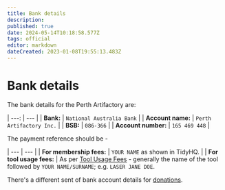 ```yaml
---
title: Bank details
description: 
published: true
date: 2024-05-14T10:18:58.577Z
tags: official
editor: markdown
dateCreated: 2023-01-08T19:55:13.483Z
---
```


# Bank details

The bank details for the Perth Artifactory are:

| ---: | --- |
| **Bank:** | `National Australia Bank` |
| **Account name:** | `Perth Artifactory Inc.` |
| **BSB:** | `086-366` |
| **Account number:** | `165 469 448` |

The payment reference should be -

| --- | --- |
| **For membership fees:** | `YOUR NAME` as shown in TidyHQ. |
| **For tool usage fees:** | As per [Tool Usage Fees](/docs/policies/fees) - generally the name of the tool followed by `YOUR NAME/SURNAME`; e.g. `LASER JANE DOE`.

There's a different sent of bank account details for [donations](/docs/donating).